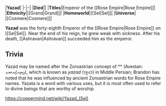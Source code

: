|**Yazad**|
|-|-|
|**Died**||
|**Titles**|Emperor of the [[Rose Empire\|Rose Empire]]|
|**Ethnicity**|[[Grand\|Grand]]|
|**Homeworld**|[[Sel\|Sel]]|
|**Universe**|[[Cosmere\|Cosmere]]|

**Yazad** was the forty-eighth Emperor of the [[Rose Empire\|Rose Empire]] on [[Sel\|Sel]].
Near the end of his reign, he grew weak with sickness. After his death, [[Ashravan\|Ashravan]] succeeded him as the emperor.

## Trivia
Yazad may be named after the Zoroastrian concept of ** (Avestan: 𐬫𐬀𐬰𐬀𐬙𐬀), which is known as *yazad* (𐭩𐭦𐭲𐭩‎) in Middle Persian; Brandon has noted that he was influenced by ancient Zoroastrian words for Rose Empire names. Yazata is a word with various uses, but it is most often used to refer to divine beings that are worthy of worship.


https://coppermind.net/wiki/Yazad_(Sel)